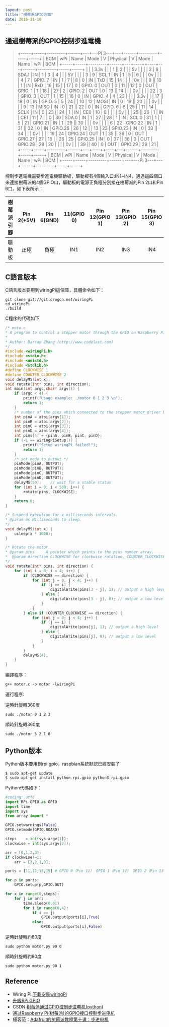```yaml
---
layout: post
title: "樹莓派GPIO方面"
date: 2016-11-18
---
```


## 通過樹莓派的GPIO控制步進電機

> +-----+-----+---------+------+---+---Pi 3---+---+------+---------+-----+-----+
 | BCM | wPi |   Name  | Mode | V | Physical | V | Mode | Name    | wPi | BCM |
 +-----+-----+---------+------+---+----++----+---+------+---------+-----+-----+
 |     |     |    3.3v |      |   |  1 || 2  |   |      | 5v      |     |     |
 |   2 |   8 |   SDA.1 |   IN | 1 |  3 || 4  |   |      | 5V      |     |     |
 |   3 |   9 |   SCL.1 |   IN | 1 |  5 || 6  |   |      | 0v      |     |     |
 |   4 |   7 | GPIO. 7 |   IN | 1 |  7 || 8  | 0 | IN   | TxD     | 15  | 14  |
 |     |     |      0v |      |   |  9 || 10 | 1 | IN   | RxD     | 16  | 15  |
 |  17 |   0 | GPIO. 0 |  OUT | 0 | 11 || 12 | 0 | OUT  | GPIO. 1 | 1   | 18  |
 |  27 |   2 | GPIO. 2 |  OUT | 0 | 13 || 14 |   |      | 0v      |     |     |
 |  22 |   3 | GPIO. 3 |  OUT | 1 | 15 || 16 | 0 | IN   | GPIO. 4 | 4   | 23  |
 |     |     |    3.3v |      |   | 17 || 18 | 0 | IN   | GPIO. 5 | 5   | 24  |
 |  10 |  12 |    MOSI |   IN | 0 | 19 || 20 |   |      | 0v      |     |     |
 |   9 |  13 |    MISO |   IN | 0 | 21 || 22 | 0 | IN   | GPIO. 6 | 6   | 25  |
 |  11 |  14 |    SCLK |   IN | 0 | 23 || 24 | 1 | IN   | CE0     | 10  | 8   |
 |     |     |      0v |      |   | 25 || 26 | 1 | IN   | CE1     | 11  | 7   |
 |   0 |  30 |   SDA.0 |   IN | 1 | 27 || 28 | 1 | IN   | SCL.0   | 31  | 1   |
 |   5 |  21 | GPIO.21 |   IN | 1 | 29 || 30 |   |      | 0v      |     |     |
 |   6 |  22 | GPIO.22 |   IN | 1 | 31 || 32 | 0 | IN   | GPIO.26 | 26  | 12  |
 |  13 |  23 | GPIO.23 |   IN | 0 | 33 || 34 |   |      | 0v      |     |     |
 |  19 |  24 | GPIO.24 |  OUT | 1 | 35 || 36 | 0 | OUT  | GPIO.27 | 27  | 16  |
 |  26 |  25 | GPIO.25 |   IN | 0 | 37 || 38 | 0 | OUT  | GPIO.28 | 28  | 20  |
 |     |     |      0v |      |   | 39 || 40 | 0 | OUT  | GPIO.29 | 29  | 21  |
 +-----+-----+---------+------+---+----++----+---+------+---------+-----+-----+
 | BCM | wPi |   Name  | Mode | V | Physical | V | Mode | Name    | wPi | BCM |
 +-----+-----+---------+------+---+---Pi 3---+---+------+---------+-----+-----+


控制步進電機需要步進電機驅動板，驅動板有4個輸入口:IN1~IN4，通過這四個口來連接樹莓派的4個GPIO口，驅動板的電源正負極分別接在樹莓派的Pin 2口和Pin 6口。如下表所示：

樹莓派引腳|Pin 2(+5V)|Pin 6(GND)|11(GPIO 0)|Pin 12(GPIO 1)|Pin 13(GPIO 2)|Pin 15(GPIO 3) 
:-:|:-:|:-:|:-:|:-:|:-:|:-:
驅動板|正極|負極|IN1|IN2|IN3|IN4


## C語言版本

C語言版本要用到wiringPi這個庫，具體命令如下：

```
git clone git://git.drogon.net/wiringPi
cd wiringPi
./build
```

 C程序的代碼如下

```C
/* moto.c
* A program to control a stepper motor through the GPIO on Raspberry Pi. 
* 
* Author: Darran Zhang (http://www.codelast.com) 
*/
#include <wiringPi.h>
#include <stdio.h>
#include <unistd.h>
#include <stdlib.h>
#define CLOCKWISE 1
#define COUNTER_CLOCKWISE 2
void delayMS(int x);
void rotate(int* pins, int direction);
int main(int argc,char* argv[]) {
    if (argc < 4) {
        printf("Usage example: ./motor 0 1 2 3 \n");
        return 1;
    }
    /* number of the pins which connected to the stepper motor driver board */
    int pinA = atoi(argv[1]);
    int pinB = atoi(argv[2]);
    int pinC = atoi(argv[3]);
    int pinD = atoi(argv[4]);
    int pins[4] = {pinA, pinB, pinC, pinD};
    if (-1 == wiringPiSetup()) {
        printf("Setup wiringPi failed!");
        return 1;
    }
    /* set mode to output */
    pinMode(pinA, OUTPUT);
    pinMode(pinB, OUTPUT);
    pinMode(pinC, OUTPUT);
    pinMode(pinD, OUTPUT);
    delayMS(50);    // wait for a stable status 
    for (int i = 0; i < 500; i++) {
        rotate(pins, CLOCKWISE);
    }
    return 0;
}

/* Suspend execution for x milliseconds intervals.
* @param ms Milliseconds to sleep.
*/
void delayMS(int x) {
    usleep(x * 1000);
}

/* Rotate the motor.
* @param pins     A pointer which points to the pins number array.
*  @param direction CLOCKWISE for clockwise rotation, COUNTER_CLOCKWISE for counter clockwise rotation.
*/
void rotate(int* pins, int direction) {
    for (int i = 0; i < 4; i++) {
        if (CLOCKWISE == direction) {
            for (int j = 0; j < 4; j++) {
                if (j == i) {
                    digitalWrite(pins[3 - j], 1); // output a high level 
                } else {
                    digitalWrite(pins[3 - j], 0); // output a low level 
                }
            }
        } else if (COUNTER_CLOCKWISE == direction) {
            for (int j = 0; j < 4; j++) {
                if (j == i) {
                    digitalWrite(pins[j], 1); // output a high level 
                } else {
                    digitalWrite(pins[j], 0); // output a low level 
                }
            }
        }
        delayMS(4);
    }
}
```

編譯程序：

```
g++ motor.c -o motor -lwiringPi
```

運行程序:

逆時針旋轉360度

```
sudo ./motor 0 1 2 3
```
順時針旋轉360度

```
sudo ./motor 3 2 1 0
```

## Python版本

Python版本要用到rpi.gpio，raspbian系統默認已經安裝了

```
$ sudo apt-get update
$ sudo apt-get install python-rpi.gpio python3-rpi.gpio
```

Python代碼如下：

```Python
#coding: utf8
import RPi.GPIO as GPIO
import time
import sys
from array import *

GPIO.setwarnings(False)
GPIO.setmode(GPIO.BOARD)

steps    = int(sys.argv[1]);
clockwise = int(sys.argv[2]);

arr = [0,1,2,3];
if clockwise!=1:
    arr = [3,2,1,0];

ports = [11,12,13,15] # GPIO 0（Pin 11） GPIO 1（Pin 12） GPIO 2（Pin 13） GPIO 3（Pin 15）

for p in ports:
    GPIO.setup(p,GPIO.OUT)

for x in range(0,steps):
    for j in arr:
        time.sleep(0.01)
        for i in range(0,4):
            if i == j:
                GPIO.output(ports[i],True)
            else:
                GPIO.output(ports[i],False)
```

逆時針旋轉約80度

```
sudo python motor.py 90 0
```

順時針旋轉約80度

```
sudo python motor.py 90 1
```

## Reference
 - Wiring Pi:[下載安裝wiringPi](http://wiringpi.com/download-and-install/)
 - [升級RPi.GPIO](https://sourceforge.net/p/raspberry-gpio-python/wiki/install/)
 - CSDN:[树莓派通过GPIO控制步进电机(python) ](http://blog.csdn.net/u010027419/article/details/41518321)
 - [通过Raspberry Pi(树莓派)的GPIO接口控制步进电机](http://www.codelast.com/%E5%8E%9F%E5%88%9B%E9%80%9A%E8%BF%87raspberry-pi%E6%A0%91%E8%8E%93%E6%B4%BE%E7%9A%84gpio%E6%8E%A5%E5%8F%A3%E6%8E%A7%E5%88%B6%E6%AD%A5%E8%BF%9B%E7%94%B5%E6%9C%BAcontrol-stepper-motor-through-the-g/)
 - 極客范：[Adafruit的树莓派教程第十课：步进电机](http://www.geekfan.net/9926/)
